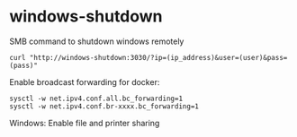 # windows-shutdown
SMB command to shutdown windows remotely


    curl "http://windows-shutdown:3030/?ip=(ip_address)&user=(user)&pass=(pass)"

Enable broadcast forwarding for docker:

    sysctl -w net.ipv4.conf.all.bc_forwarding=1
    sysctl -w net.ipv4.conf.br-xxxx.bc_forwarding=1

Windows:
    Enable file and printer sharing
